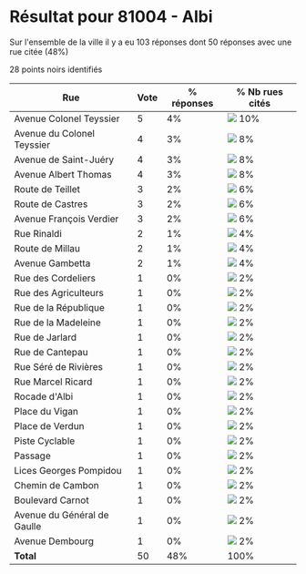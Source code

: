 # Résultat pour 81004 - Albi

Sur l'ensemble de la ville il y a eu 103 réponses dont 50 réponses avec une rue citée (48%)

28 points noirs identifiés

| Rue | Vote | % réponses | % Nb rues cités|
|-----|------|------------|----------------|
| Avenue Colonel Teyssier | 5 | 4% | <img src="../../img/bar_10.gif" />&nbsp;10%|
| Avenue du Colonel Teyssier | 4 | 3% | <img src="../../img/bar_8.gif" />&nbsp;8%|
| Avenue de Saint-Juéry | 4 | 3% | <img src="../../img/bar_8.gif" />&nbsp;8%|
| Avenue Albert Thomas | 4 | 3% | <img src="../../img/bar_8.gif" />&nbsp;8%|
| Route de Teillet | 3 | 2% | <img src="../../img/bar_6.gif" />&nbsp;6%|
| Route de Castres | 3 | 2% | <img src="../../img/bar_6.gif" />&nbsp;6%|
| Avenue François Verdier | 3 | 2% | <img src="../../img/bar_6.gif" />&nbsp;6%|
| Rue Rinaldi | 2 | 1% | <img src="../../img/bar_4.gif" />&nbsp;4%|
| Route de Millau | 2 | 1% | <img src="../../img/bar_4.gif" />&nbsp;4%|
| Avenue Gambetta | 2 | 1% | <img src="../../img/bar_4.gif" />&nbsp;4%|
| Rue des Cordeliers | 1 | 0% | <img src="../../img/bar_2.gif" />&nbsp;2%|
| Rue des Agriculteurs | 1 | 0% | <img src="../../img/bar_2.gif" />&nbsp;2%|
| Rue de la République | 1 | 0% | <img src="../../img/bar_2.gif" />&nbsp;2%|
| Rue de la Madeleine | 1 | 0% | <img src="../../img/bar_2.gif" />&nbsp;2%|
| Rue de Jarlard | 1 | 0% | <img src="../../img/bar_2.gif" />&nbsp;2%|
| Rue de Cantepau | 1 | 0% | <img src="../../img/bar_2.gif" />&nbsp;2%|
| Rue Séré de Rivières | 1 | 0% | <img src="../../img/bar_2.gif" />&nbsp;2%|
| Rue Marcel Ricard | 1 | 0% | <img src="../../img/bar_2.gif" />&nbsp;2%|
| Rocade d'Albi | 1 | 0% | <img src="../../img/bar_2.gif" />&nbsp;2%|
| Place du Vigan | 1 | 0% | <img src="../../img/bar_2.gif" />&nbsp;2%|
| Place de Verdun | 1 | 0% | <img src="../../img/bar_2.gif" />&nbsp;2%|
| Piste Cyclable | 1 | 0% | <img src="../../img/bar_2.gif" />&nbsp;2%|
| Passage | 1 | 0% | <img src="../../img/bar_2.gif" />&nbsp;2%|
| Lices Georges Pompidou | 1 | 0% | <img src="../../img/bar_2.gif" />&nbsp;2%|
| Chemin de Cambon | 1 | 0% | <img src="../../img/bar_2.gif" />&nbsp;2%|
| Boulevard Carnot | 1 | 0% | <img src="../../img/bar_2.gif" />&nbsp;2%|
| Avenue du Général de Gaulle | 1 | 0% | <img src="../../img/bar_2.gif" />&nbsp;2%|
| Avenue Dembourg | 1 | 0% | <img src="../../img/bar_2.gif" />&nbsp;2%|
| **Total** | 50 | 48% | 100%|
